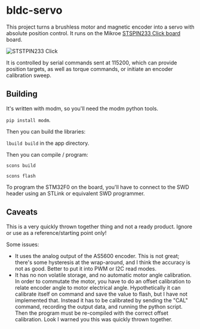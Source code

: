 # bldc-servo

This project turns a brushless motor and magnetic encoder into a servo with absolute position
control. It runs on the Mikroe [STSPIN233 Click board](https://www.mikroe.com/stspin233-click)
board. 

![STSTPIN233 Click](./docs/stspin233_click.jpg?raw=true)

It is controlled by serial commands sent at 115200, which can provide position targets, as well as 
torque commands, or initiate an encoder calibration sweep.

## Building

It's written with modm, so you'll need the modm python tools. 

`pip install modm`. 

Then you can build the libraries: 

`lbuild build` in the app directory.

Then you can compile / program:

`scons build`

`scons flash`

To program the STM32F0 on the board, you'll have to connect to the SWD header using an STLink or
equivalent SWD programmer.

## Caveats

This is a very quickly thrown together thing and not a ready product. Ignore or use as a reference/starting point only! 

Some issues: 

- It uses the analog output of the AS5600 encoder. This is not great; there's some hysteresis at the
  wrap-around, and I think the accuracy is not as good. Better to put it into PWM or I2C read modes. 
- It has no non volatile storage, and no automatic motor angle calibration. In order to commutate
  the motor, you have to do an offset calibration to relate encoder angle to motor electrical angle.
  Hypothetically it can calibrate itself on command and save the value to flash, but I have not
  implemented that. Instead it has to be calibrated by sending the "CAL" command, recording the 
  output data, and running the python script. Then the program must be re-compiled with the correct
  offset calibration. Look I warned you this was quickly thrown together. 



